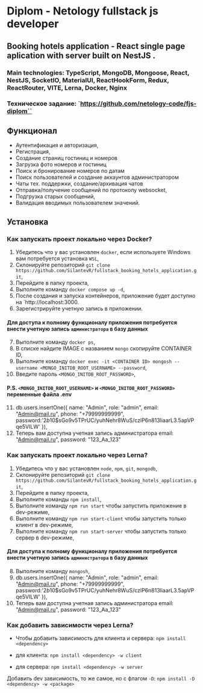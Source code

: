 # Diplom - Netology fullstack js developer

## Booking hotels application - React single page aplication with server built on NestJS .

### Main technologies: TypeScript, MongoDB, Mongoose, React, NestJS, SocketIO, MaterialUI, ReactHookForm, Redux, ReactRouter, VITE, Lerna, Docker, Nginx

### Техническое задание: `https://github.com/netology-code/fjs-diplom``

## Функционал

- Аутентификация и авторизация,
- Регистрация,
- Создание страниц гостиниц и номеров
- Загрузка фото номеров и гостиниц
- Поиск и бронирование номеров по датам
- Поиск пользователей и создание аккаунтов администратором
- Чаты тех. поддержки, создание/архивация чатов
- Отправка/получение сообщений по протоколу websocket,
- Подгрузка старых сообщений,
- Валидация вводимых пользователем значений.

## Установка

### Как запускать проект локально через Docker?

1. Убедитесь что у вас установлен `docker`, если используете Windows вам потребуется установка `WSL`,
2. Склонируйте репозиторий `git clone https://github.com/SilantevR/fullstack_booking_hotels_application.git`,
3. Перейдите в папку проекта,
4. Выполните команду `docker compose up -d`,
5. После создания и запуска контейнеров, приложение будет доступно на `http://localhost:3000.
6. Зарегистрируйте учетную запись в приложении.

#### Для доступа к полному функционалу приложения потребуется внести учетную запись `администратора` в базу данных

7. Выполните команду `docker ps`,
8. В списке найдите IMAGE с названием `mongo` скопируйте CONTAINER ID,
9. Выполните команду `docker exec -it <CONTAINER ID> mongosh --username <MONGO_INITDB_ROOT_USERNAME> --password`,
10. Введите пароль `<MONGO_INITDB_ROOT_PASSWORD>`,

#### P.S. `<MONGO_INITDB_ROOT_USERNAME>` и `<MONGO_INITDB_ROOT_PASSWORD>` переменные файла .env

11. db.users.insertOne({ name: "Admin", role: "admin", email: "Admin@mail.ru", phone: "+79999999999", password:'$2b$10$sGo9v5TPrUC/yuhNehr8WuS/czlP6n813liaarL3.5apVPqe5VILW' }),
12. Теперь вам доступна учетная запись администратора email: "Admin@mail.ru", password: "123_Aa_123"

### Как запускать проект локально через Lerna?

1. Убедитесь что у вас установлен `node`, `npm`, `git`, `mongodb`,
2. Склонируйте репозиторий `git clone https://github.com/SilantevR/fullstack_booking_hotels_application.git`,
3. Перейдите в папку проекта,
4. Выполните команды `npm install`,
5. Выполните команду `npm run start` чтобы запустить приложение в dev-режиме,
6. Выполните команду `npm run start-client` чтобы запустить только клиент в dev-режиме,
7. Выполните команду `npm run start-server` чтобы запустить только сервер в dev-режиме,

#### Для доступа к полному функционалу приложения потребуется внести учетную запись `администратора` в базу данных

8. Выполните команду `mongosh`,
9. db.users.insertOne({ name: "Admin", role: "admin", email: "Admin@mail.ru", phone: "+79999999999", password:'$2b$10$sGo9v5TPrUC/yuhNehr8WuS/czlP6n813liaarL3.5apVPqe5VILW' }),
10. Теперь вам доступна учетная запись администратора email: "Admin@mail.ru", password: "123_Aa_123"

### Как добавить зависимости через Lerna?

- Чтобы добавить зависимость для клиента и сервера: `npm install <dependency>`

- для клиента: `npm install <dependency> -w client`

- для сервера: `npm install <dependency> -w server`

Добавить dev зависимость, то же самое, но с флагом `-D`: `npm install -D <dependency> -w <package>`
